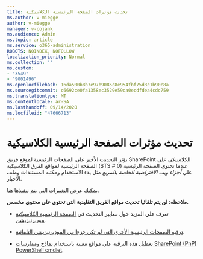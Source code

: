 ```yaml
---
title: تحديث مؤثرات الصفحة الرئيسية الكلاسيكية
ms.author: v-miegge
author: v-miegge
manager: v-cojank
ms.audience: Admin
ms.topic: article
ms.service: o365-administration
ROBOTS: NOINDEX, NOFOLLOW
localization_priority: Normal
ms.collection: ''
ms.custom:
- "3549"
- "9001496"
ms.openlocfilehash: 16da500b8b7e97b9085c8e954fbf75d8c1b90c8a
ms.sourcegitcommit: c6692ce0fa1358ec3529e59ca0ecdfdea4cdc759
ms.translationtype: MT
ms.contentlocale: ar-SA
ms.lasthandoff: 09/14/2020
ms.locfileid: "47666713"
---
```

# <a name="modernize-the-classic-home-page"></a>تحديث مؤثرات الصفحة الرئيسية الكلاسيكية

يؤثر التحديث الأخير علي الصفحات الرئيسية لموقع فريق SharePoint الكلاسيكي علي الصفحة الرئيسية لمواقع الفرق الكلاسيكية (STS # 0) عندما تحتوي الصفحة الرئيسية علي *أجزاء ويب الافتراضية الخاصة بالمربع* مثل بدء الاستخدام ومكتبه المستندات وملف الاخبار.

يمكنك عرض التغييرات التي يتم تنفيذها [هنا](https://docs.microsoft.com/sharepoint/sharepointonline/media/homepage-upgrade-gif.gif). 

**ملاحظه: لن يتم تلقائيا تحديث مواقع الفريق التقليدية التي تحتوي علي محتوي مخصص.**

* تعرف علي المزيد حول معايير التحديث في [الصفحة الرئيسية الكلاسيكية موديرنيزيشن](https://docs.microsoft.com/sharepoint/disable-auto-modernization-classic-home-pages#why-update-classic-team-site-home-pages-to-modern).

* [ترقيه الصفحات الرئيسية الأخرى التي لم تكن جزءا من الموديرنيزيشن التلقائية](https://docs.microsoft.com/sharepoint/dev/transform/modernize-userinterface-site-pages).

* تعطيل هذه الترقية علي مواقع معينه باستخدام [نماذج وممارسات SharePoint (PnP) PowerShell cmdlet](https://docs.microsoft.com/powershell/sharepoint/sharepoint-pnp/sharepoint-pnp-cmdlets).
